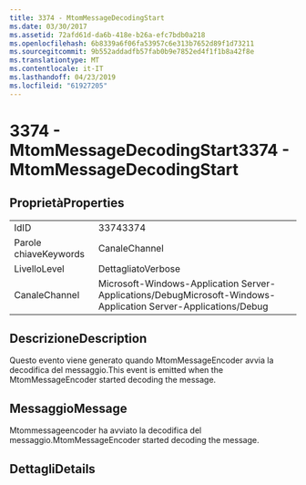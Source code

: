 ```yaml
---
title: 3374 - MtomMessageDecodingStart
ms.date: 03/30/2017
ms.assetid: 72afd61d-da6b-418e-b26a-efc7bdb0a218
ms.openlocfilehash: 6b8339a6f06fa53957c6e313b7652d89f1d73211
ms.sourcegitcommit: 9b552addadfb57fab0b9e7852ed4f1f1b8a42f8e
ms.translationtype: MT
ms.contentlocale: it-IT
ms.lasthandoff: 04/23/2019
ms.locfileid: "61927205"
---
```

# <a name="3374---mtommessagedecodingstart"></a><span data-ttu-id="5ba28-102">3374 - MtomMessageDecodingStart</span><span class="sxs-lookup"><span data-stu-id="5ba28-102">3374 - MtomMessageDecodingStart</span></span>
## <a name="properties"></a><span data-ttu-id="5ba28-103">Proprietà</span><span class="sxs-lookup"><span data-stu-id="5ba28-103">Properties</span></span>  
  
|||  
|-|-|  
|<span data-ttu-id="5ba28-104">Id</span><span class="sxs-lookup"><span data-stu-id="5ba28-104">ID</span></span>|<span data-ttu-id="5ba28-105">3374</span><span class="sxs-lookup"><span data-stu-id="5ba28-105">3374</span></span>|  
|<span data-ttu-id="5ba28-106">Parole chiave</span><span class="sxs-lookup"><span data-stu-id="5ba28-106">Keywords</span></span>|<span data-ttu-id="5ba28-107">Canale</span><span class="sxs-lookup"><span data-stu-id="5ba28-107">Channel</span></span>|  
|<span data-ttu-id="5ba28-108">Livello</span><span class="sxs-lookup"><span data-stu-id="5ba28-108">Level</span></span>|<span data-ttu-id="5ba28-109">Dettagliato</span><span class="sxs-lookup"><span data-stu-id="5ba28-109">Verbose</span></span>|  
|<span data-ttu-id="5ba28-110">Canale</span><span class="sxs-lookup"><span data-stu-id="5ba28-110">Channel</span></span>|<span data-ttu-id="5ba28-111">Microsoft-Windows-Application Server-Applications/Debug</span><span class="sxs-lookup"><span data-stu-id="5ba28-111">Microsoft-Windows-Application Server-Applications/Debug</span></span>|  
  
## <a name="description"></a><span data-ttu-id="5ba28-112">Descrizione</span><span class="sxs-lookup"><span data-stu-id="5ba28-112">Description</span></span>  
 <span data-ttu-id="5ba28-113">Questo evento viene generato quando MtomMessageEncoder avvia la decodifica del messaggio.</span><span class="sxs-lookup"><span data-stu-id="5ba28-113">This event is emitted when the MtomMessageEncoder started decoding the message.</span></span>  
  
## <a name="message"></a><span data-ttu-id="5ba28-114">Messaggio</span><span class="sxs-lookup"><span data-stu-id="5ba28-114">Message</span></span>  
 <span data-ttu-id="5ba28-115">Mtommessageencoder ha avviato la decodifica del messaggio.</span><span class="sxs-lookup"><span data-stu-id="5ba28-115">MtomMessageEncoder started decoding  the message.</span></span>  
  
## <a name="details"></a><span data-ttu-id="5ba28-116">Dettagli</span><span class="sxs-lookup"><span data-stu-id="5ba28-116">Details</span></span>
